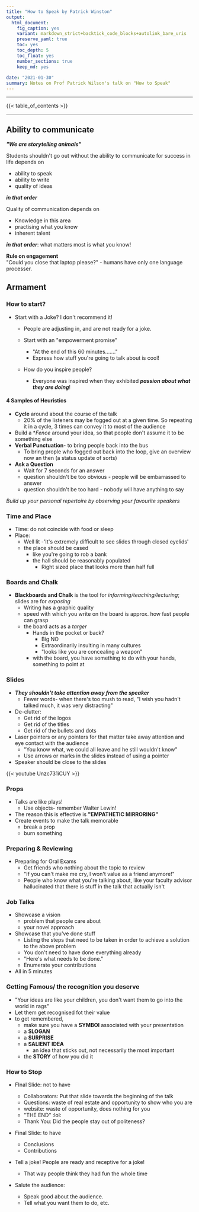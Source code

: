 ```yaml
---
title: "How to Speak by Patrick Winston"
output: 
  html_document:
    fig_caption: yes
    variant: markdown_strict+backtick_code_blocks+autolink_bare_uris
    preserve_yaml: true
    toc: yes
    toc_depth: 5
    toc_float: yes
    number_sections: true
    keep_md: yes
    
date: "2021-01-30"
summary: Notes on Prof Patrick Wilson's talk on "How to Speak"
---
```


***   

{{< table_of_contents >}}  
 

*** 

## Ability to communicate

***"We are storytelling animals"***

Students shouldn't go out without the ability to communicate for success in life depends on 
+ ability to speak
+ ability to write
+ quality of ideas

***in that order***

Quality of communication  depends on 
+ Knowledge in this area
+ practising what you know
+ inherent talent

***in that order***: what matters most is what you know!

**Rule on engagement**     
"Could you close that laptop please?" -  humans have only one language processer.

## Armament

### How to start?

- Start with a Joke? I don't recommend it!
  - People are adjusting in, and are not ready for a joke.
  - Start with an "empowerment promise"
    - "At the end of this 60 minutes......."
    - Express how stuff you're going to talk about is cool! 
  
  - How do you inspire people?
    - Everyone was inspired when they exhibited ***passion about what they are doing***!
    
#### 4 Samples of Heuristics
  - **Cycle** around about the course of the talk 
    - 20% of the listeners may be fogged out at a given time. So repeating it in a cycle, 3 times can convey it to most of the audience
  - Build a **Fence* around your idea, so that people don't assume it to be something else
  - **Verbal Punctuation**- to bring people back into the bus
    - To bring prople who fogged out back into the loop, give an overview now an then (a status update of sorts)
  - **Ask a Question**
    - Wait for 7 seconds for an answer
    - question shouldn't be too obvious - people will be embarrassed to answer
    - question shouldn't be too hard - nobody will have anything to say

*Build up your personal repertoire by observing your favourite speakers*

### Time and Place
- Time: do not coincide with food or sleep
- Place: 
  - Well lit
    -'It's extremely difficult to see slides through closed eyelids'
  - the place should be cased
    - like you're going to rob a bank
    - the hall should be reasonably populated
      - Right sized place that looks more than half full

### Boards and Chalk
- **Blackboards and Chalk** is the tool for *informing/teaching/lecturing*; slides are for *exposing*
  - Writing has a graphic quality
  - speed with which you write on the board is approx. how fast people can grasp
  - the board acts as a *targer*
    - Hands in the pocket or back?
      - Big NO
      - Extraordinarily insulting in many cultures
      - "looks like you are concealing a weapon"
    - with the board, you have something to do with your hands, something to point at

### Slides
  - ***They shouldn't take attention away from the speaker***
    - Fewer words- when there's too mush to read, "I wish you hadn't talked much, it was very distracting"
  - De-clutter:
    - Get rid of the logos
    - Get rid of the titles
    - Get rid of the bullets and dots
  - Laser pointers or any pointers for that matter take away attention and eye contact with the audience
    - "You know what, we could all leave and he still wouldn't know"
    - Use arrows or marks in the slides instead of using a pointer
  - Speaker should be close to the slides


{{< youtube Unzc731iCUY >}}

### Props
- Talks are like plays!
  - Use objects- remember Walter Lewin!
- The reason this is effective is **"EMPATHETIC MIRRORING"**
- Create events to make the talk memorable
  - break a prop
  - burn something

    
### Preparing & Reviewing
- Preparing for Oral Exams
    - Get friends who nothing about the topic to review
    - "If you can't make me cry, I won't value as a friend anymore!"
    - People who know what you're talking about, like your faculty advisor hallucinated that there is stuff in the talk that actually isn't


### Job Talks
- Showcase a vision
  - problem that people care about
  - your novel approach
- Showcase that you've done stuff 
  - Listing the steps that need to be taken in order to achieve a solution to the above problem
  - You don't need to have done everything already
  - "Here's what needs to be done."
  - Enumerate your contributions
- All in 5 minutes

### Getting Famous/ the recognition you deserve
- "Your ideas are like your children, you don't want them to go into the world in rags"
- Let them get recognised fot their value
- to get remembered, 
  - make sure you have a **SYMBOl** associated with your presentation
  - a **SLOGAN**
  - a **SURPRISE**
  - a **SALIENT IDEA**
    - an idea that sticks out, not necessarily the most important
  - the **STORY** of how you did it
  
### How to Stop
- FInal Slide: not to have
  - Collaborators: Put that slide towards the beginning of the talk
  - Questions: waste of real estate and opportunity to show who you are
  - website: waste of opportunity, does nothing for you
  - "THE END" :lol:
  - Thank You: Did the people stay out of politeness?
  
- Final Slide: to have
  - Conclusions
  - Contributions

- Tell a joke! People are ready and receptive for a joke!
  - That way people think they had fun the whole time
- Salute the audience: 
  - Speak good about the audience.
  - Tell what you want them to do, etc.
  



